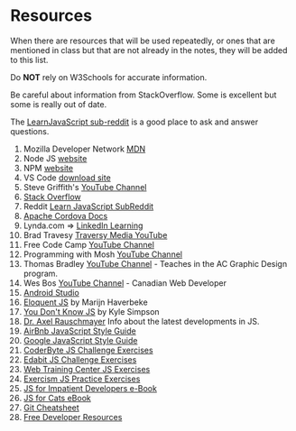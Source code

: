 # Resources

When there are resources that will be used repeatedly, or ones that are mentioned in class but that are not already in the notes, they will be added to this list.

Do **NOT** rely on W3Schools for accurate information.

Be careful about information from StackOverflow. Some is excellent but some is really out of date.

The [LearnJavaScript sub-reddit](https://www.reddit.com/r/learnjavascript/) is a good place to ask and answer questions.

1. Mozilla Developer Network [MDN](https://developer.mozilla.org/en-US/docs/Web/JavaScript/Guide)
2. Node JS [website](https://nodejs.org/en/)
3. NPM [website](https://www.npmjs.com/)
4. VS Code [download site](https://code.visualstudio.com/download)
5. Steve Griffith's [YouTube Channel](https://www.youtube.com/channel/UCTBGXCJHORQjivtgtMsmkAQ/)
6. [Stack Overflow](https://stackoverflow.com/questions/tagged/javascript)
7. Reddit [Learn JavaScript SubReddit](https://www.reddit.com/r/learnjavascript/)
8. [Apache Cordova Docs](https://cordova.apache.org/docs/en/latest/)
9. Lynda.com => [LinkedIn Learning](https://www.linkedin.com/learning/)
10. Brad Travesy [Traversy Media YouTube](https://www.youtube.com/user/TechGuyWeb)
11. Free Code Camp [YouTube Channel](https://www.youtube.com/channel/UC8butISFwT-Wl7EV0hUK0BQ)
12. Programming with Mosh [YouTube Channel](https://www.youtube.com/user/programmingwithmosh)
13. Thomas Bradley [YouTube Channel](https://www.youtube.com/channel/UCj4qGjIQCZdL5nIUaoFHanA) - Teaches in the AC Graphic Design program.
14. Wes Bos [YouTube Channel](https://www.youtube.com/channel/UCoebwHSTvwalADTJhps0emA) - Canadian Web Developer
15. [Android Studio](https://developer.android.com/studio)
16. [Eloquent JS](http://eloquentjavascript.net/) by Marijn Haverbeke
17. [You Don't Know JS](https://github.com/getify/You-Dont-Know-JS#titles) by Kyle Simpson
18. [Dr. Axel Rauschmayer](https://2ality.com/) Info about the latest developments in JS.
19. [AirBnb JavaScript Style Guide](https://github.com/airbnb/javascript)
20. [Google JavaScript Style Guide](https://google.github.io/styleguide/jsguide.html)
21. [CoderByte JS Challenge Exercises](https://coderbyte.com/challenges#easyChals)
22. [Edabit JS Challenge Exercises](https://edabit.com/challenges)
23. [Web Training Center JS Exercises](http://www.webtrainingcentre.com/javascript-exercises/)
24. [Exercism JS Practice Exercises](https://exercism.io/)
25. [JS for Impatient Developers e-Book](https://exploringjs.com/impatient-js/toc.html)
26. [JS for Cats eBook](http://jsforcats.com/)
27. [Git Cheatsheet](https://gitsheet.wtf/)
28. [Free Developer Resources](https://free-for.dev/#/)

